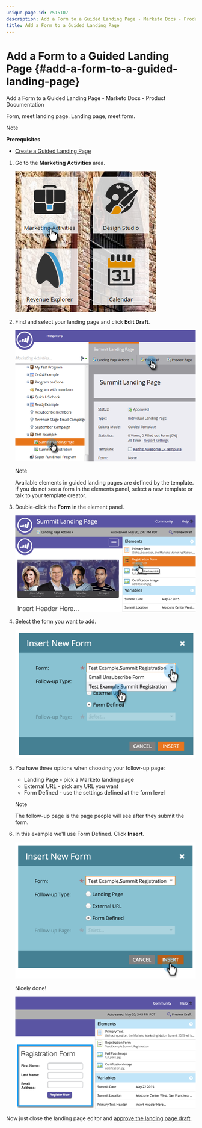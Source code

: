 ```yaml
---
unique-page-id: 7515107
description: Add a Form to a Guided Landing Page - Marketo Docs - Product Documentation
title: Add a Form to a Guided Landing Page
---
```


# Add a Form to a Guided Landing Page {#add-a-form-to-a-guided-landing-page}

Add a Form to a Guided Landing Page - Marketo Docs - Product Documentation

Form, meet landing page. Landing page, meet form.

>[!NOTE]
>
>**Prerequisites**
>
>* [Create a Guided Landing Page](create-a-guided-landing-page.md)
>

1. Go to the **Marketing Activities** area.

   ![](assets/one.png)

1. Find and select your landing page and click **Edit Draft**.

   ![](assets/two.png)

   >[!NOTE]
   >
   >Available elements in guided landing pages are defined by the template. If you do not see a form in the elements panel, select a new template or talk to your template creator.

1. Double-click the **Form** in the element panel.

   ![](assets/image2015-5-20-15-3a37-3a55.png)

1. Select the form you want to add.

   ![](assets/image2015-5-20-15-3a44-3a35.png)

1. You have three options when choosing your follow-up page:

    * Landing Page&nbsp;- pick a Marketo landing page
    * External URL&nbsp;- pick any URL you want
    * Form Defined&nbsp;- use the settings defined at the form level

   >[!NOTE]
   >
   >The follow-up page is the page people will see after they submit the form.

1. In this example we'll use Form Defined. Click **Insert**.

   ![](assets/image2015-5-20-15-3a46-3a55.png)

   Nicely done! 

   ![](assets/image2015-5-20-15-3a45-3a45.png)

Now just close the landing page editor and [approve the landing page draft](../../../../product-docs/demand-generation/landing-pages/understanding-landing-pages/approve-unapprove-or-delete-a-landing-page.md).
